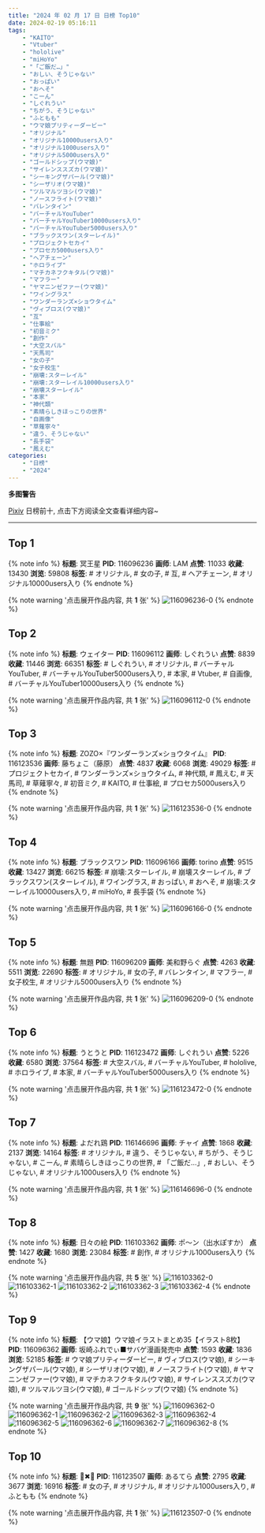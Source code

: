 ```yaml
---
title: "2024 年 02 月 17 日 日榜 Top10"
date: 2024-02-19 05:16:11
tags:
    - "KAITO"
    - "Vtuber"
    - "hololive"
    - "miHoYo"
    - "「ご飯だ…」"
    - "おしい、そうじゃない"
    - "おっぱい"
    - "おへそ"
    - "こーん"
    - "しぐれうい"
    - "ちがう、そうじゃない"
    - "ふともも"
    - "ウマ娘プリティーダービー"
    - "オリジナル"
    - "オリジナル10000users入り"
    - "オリジナル1000users入り"
    - "オリジナル5000users入り"
    - "ゴールドシップ(ウマ娘)"
    - "サイレンススズカ(ウマ娘)"
    - "シーキングザパール(ウマ娘)"
    - "シーザリオ(ウマ娘)"
    - "ツルマルツヨシ(ウマ娘)"
    - "ノースフライト(ウマ娘)"
    - "バレンタイン"
    - "バーチャルYouTuber"
    - "バーチャルYouTuber10000users入り"
    - "バーチャルYouTuber5000users入り"
    - "ブラックスワン(スターレイル)"
    - "プロジェクトセカイ"
    - "プロセカ5000users入り"
    - "ヘアチェーン"
    - "ホロライブ"
    - "マチカネフクキタル(ウマ娘)"
    - "マフラー"
    - "ヤマニンゼファー(ウマ娘)"
    - "ワイングラス"
    - "ワンダーランズ×ショウタイム"
    - "ヴィブロス(ウマ娘)"
    - "互"
    - "仕事絵"
    - "初音ミク"
    - "創作"
    - "大空スバル"
    - "天馬司"
    - "女の子"
    - "女子校生"
    - "崩壊:スターレイル"
    - "崩壊:スターレイル10000users入り"
    - "崩壊スターレイル"
    - "本家"
    - "神代類"
    - "素晴らしきほっこりの世界"
    - "自画像"
    - "草薙寧々"
    - "違う、そうじゃない"
    - "長手袋"
    - "鳳えむ"
categories:
    - "日榜"
    - "2024"
---
```


<i class="fa fa-triangle-exclamation"></i>**多图警告**<i class="fa fa-triangle-exclamation"></i>

[Pixiv](https://www.pixiv.net/) 日榜前十, 点击下方阅读全文查看详细内容~

<!-- more -->

---

## Top 1

{% note info %}
**标题**: 冥王星
**PID**: 116096236 **画师**: LAM
**点赞**: 11033 **收藏**: 13430 **浏览**: 59808
**标签**: # オリジナル, # 女の子, # 互, # ヘアチェーン, # オリジナル10000users入り
{% endnote %}

{% note warning '点击展开作品内容, 共 **1** 张' %}
![116096236-0](https://i.pixiv.re/img-original/img/2024/02/16/00/00/22/116096236_p0.jpg)
{% endnote %}

## Top 2

{% note info %}
**标题**: ウェイター
**PID**: 116096112 **画师**: しぐれうい
**点赞**: 8839 **收藏**: 11446 **浏览**: 66351
**标签**: # しぐれうい, # オリジナル, # バーチャルYouTuber, # バーチャルYouTuber5000users入り, # 本家, # Vtuber, # 自画像, # バーチャルYouTuber10000users入り
{% endnote %}

{% note warning '点击展开作品内容, 共 **1** 张' %}
![116096112-0](https://i.pixiv.re/img-original/img/2024/02/16/00/00/02/116096112_p0.jpg)
{% endnote %}

## Top 3

{% note info %}
**标题**: ZOZO×『ワンダーランズ×ショウタイム』
**PID**: 116123536 **画师**: 藤ちょこ（藤原）
**点赞**: 4837 **收藏**: 6068 **浏览**: 49029
**标签**: # プロジェクトセカイ, # ワンダーランズ×ショウタイム, # 神代類, # 鳳えむ, # 天馬司, # 草薙寧々, # 初音ミク, # KAITO, # 仕事絵, # プロセカ5000users入り
{% endnote %}

{% note warning '点击展开作品内容, 共 **1** 张' %}
![116123536-0](https://i.pixiv.re/img-original/img/2024/02/17/00/00/10/116123536_p0.png)
{% endnote %}

## Top 4

{% note info %}
**标题**: ブラックスワン
**PID**: 116096166 **画师**: torino
**点赞**: 9515 **收藏**: 13427 **浏览**: 66215
**标签**: # 崩壊:スターレイル, # 崩壊スターレイル, # ブラックスワン(スターレイル), # ワイングラス, # おっぱい, # おへそ, # 崩壊:スターレイル10000users入り, # miHoYo, # 長手袋
{% endnote %}

{% note warning '点击展开作品内容, 共 **1** 张' %}
![116096166-0](https://i.pixiv.re/img-original/img/2024/02/16/00/00/11/116096166_p0.jpg)
{% endnote %}

## Top 5

{% note info %}
**标题**: 無題
**PID**: 116096209 **画师**: 美和野らぐ
**点赞**: 4263 **收藏**: 5511 **浏览**: 22690
**标签**: # オリジナル, # 女の子, # バレンタイン, # マフラー, # 女子校生, # オリジナル5000users入り
{% endnote %}

{% note warning '点击展开作品内容, 共 **1** 张' %}
![116096209-0](https://i.pixiv.re/img-original/img/2024/02/16/00/00/18/116096209_p0.png)
{% endnote %}

## Top 6

{% note info %}
**标题**: うとうと
**PID**: 116123472 **画师**: しぐれうい
**点赞**: 5226 **收藏**: 6580 **浏览**: 37564
**标签**: # 大空スバル, # バーチャルYouTuber, # hololive, # ホロライブ, # 本家, # バーチャルYouTuber5000users入り
{% endnote %}

{% note warning '点击展开作品内容, 共 **1** 张' %}
![116123472-0](https://i.pixiv.re/img-original/img/2024/02/17/00/00/02/116123472_p0.jpg)
{% endnote %}

## Top 7

{% note info %}
**标题**: よだれ鶏
**PID**: 116146696 **画师**: チャイ
**点赞**: 1868 **收藏**: 2137 **浏览**: 14164
**标签**: # オリジナル, # 違う、そうじゃない, # ちがう、そうじゃない, # こーん, # 素晴らしきほっこりの世界, # 「ご飯だ…」, # おしい、そうじゃない, # オリジナル1000users入り
{% endnote %}

{% note warning '点击展开作品内容, 共 **1** 张' %}
![116146696-0](https://i.pixiv.re/img-original/img/2024/02/17/20/30/02/116146696_p0.png)
{% endnote %}

## Top 8

{% note info %}
**标题**: 日々の絵
**PID**: 116103362 **画师**: ポ～ン（出水ぽすか）
**点赞**: 1427 **收藏**: 1680 **浏览**: 23084
**标签**: # 創作, # オリジナル1000users入り
{% endnote %}

{% note warning '点击展开作品内容, 共 **5** 张' %}
![116103362-0](https://i.pixiv.re/img-original/img/2024/02/16/07/30/04/116103362_p0.jpg)
![116103362-1](https://i.pixiv.re/img-original/img/2024/02/16/07/30/04/116103362_p1.jpg)
![116103362-2](https://i.pixiv.re/img-original/img/2024/02/16/07/30/04/116103362_p2.jpg)
![116103362-3](https://i.pixiv.re/img-original/img/2024/02/16/07/30/04/116103362_p3.jpg)
![116103362-4](https://i.pixiv.re/img-original/img/2024/02/16/07/30/04/116103362_p4.jpg)
{% endnote %}

## Top 9

{% note info %}
**标题**: 【ウマ娘】ウマ娘イラストまとめ35【イラスト8枚】
**PID**: 116096362 **画师**: 坂崎ふれでぃ■サバゲ漫画発売中
**点赞**: 1593 **收藏**: 1836 **浏览**: 52185
**标签**: # ウマ娘プリティーダービー, # ヴィブロス(ウマ娘), # シーキングザパール(ウマ娘), # シーザリオ(ウマ娘), # ノースフライト(ウマ娘), # ヤマニンゼファー(ウマ娘), # マチカネフクキタル(ウマ娘), # サイレンススズカ(ウマ娘), # ツルマルツヨシ(ウマ娘), # ゴールドシップ(ウマ娘)
{% endnote %}

{% note warning '点击展开作品内容, 共 **9** 张' %}
![116096362-0](https://i.pixiv.re/img-original/img/2024/02/16/00/01/10/116096362_p0.jpg)
![116096362-1](https://i.pixiv.re/img-original/img/2024/02/16/00/01/10/116096362_p1.jpg)
![116096362-2](https://i.pixiv.re/img-original/img/2024/02/16/00/01/10/116096362_p2.jpg)
![116096362-3](https://i.pixiv.re/img-original/img/2024/02/16/00/01/10/116096362_p3.jpg)
![116096362-4](https://i.pixiv.re/img-original/img/2024/02/16/00/01/10/116096362_p4.jpg)
![116096362-5](https://i.pixiv.re/img-original/img/2024/02/16/00/01/10/116096362_p5.jpg)
![116096362-6](https://i.pixiv.re/img-original/img/2024/02/16/00/01/10/116096362_p6.jpg)
![116096362-7](https://i.pixiv.re/img-original/img/2024/02/16/00/01/10/116096362_p7.jpg)
![116096362-8](https://i.pixiv.re/img-original/img/2024/02/16/00/01/10/116096362_p8.jpg)
{% endnote %}

## Top 10

{% note info %}
**标题**: 📘✖🤍
**PID**: 116123507 **画师**: あるてら
**点赞**: 2795 **收藏**: 3677 **浏览**: 16916
**标签**: # 女の子, # オリジナル, # オリジナル1000users入り, # ふともも
{% endnote %}

{% note warning '点击展开作品内容, 共 **1** 张' %}
![116123507-0](https://i.pixiv.re/img-original/img/2024/02/17/00/00/06/116123507_p0.png)
{% endnote %}
